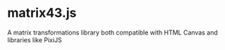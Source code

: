 # matrix43.js
A matrix transformations library both compatible with HTML Canvas and libraries like PixiJS
